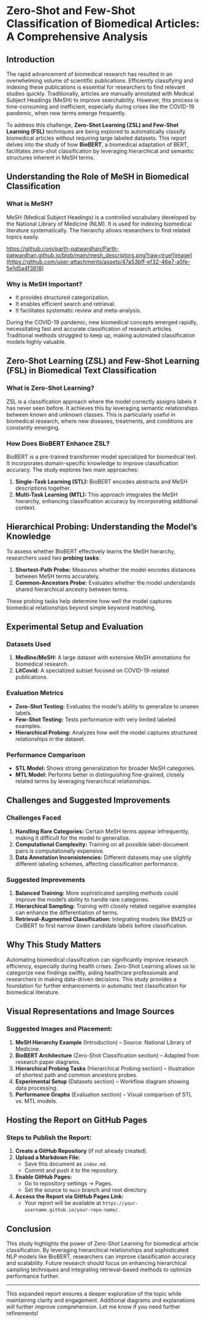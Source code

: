 # Zero-Shot and Few-Shot Classification of Biomedical Articles: A Comprehensive Analysis

## Introduction
The rapid advancement of biomedical research has resulted in an overwhelming volume of scientific publications. Efficiently classifying and indexing these publications is essential for researchers to find relevant studies quickly. Traditionally, articles are manually annotated with Medical Subject Headings (MeSH) to improve searchability. However, this process is time-consuming and inefficient, especially during crises like the COVID-19 pandemic, when new terms emerge frequently.

To address this challenge, **Zero-Shot Learning (ZSL) and Few-Shot Learning (FSL)** techniques are being explored to automatically classify biomedical articles without requiring large labeled datasets. This report delves into the study of how **BioBERT**, a biomedical adaptation of BERT, facilitates zero-shot classification by leveraging hierarchical and semantic structures inherent in MeSH terms.

## Understanding the Role of MeSH in Biomedical Classification
### What is MeSH?
MeSH (Medical Subject Headings) is a controlled vocabulary developed by the National Library of Medicine (NLM). It is used for indexing biomedical literature systematically. The hierarchy allows researchers to find related topics easily. 

https://github.com/parth-patwardhan/Parth-patwardhan.github.io/blob/main/mesh_descriptors.png?raw=true![image](https://github.com/user-attachments/assets/47a53bff-ef32-46e7-a5fe-5e1d5a4f3818)


### Why is MeSH Important?
- It provides structured categorization.
- It enables efficient search and retrieval.
- It facilitates systematic review and meta-analysis.

During the COVID-19 pandemic, new biomedical concepts emerged rapidly, necessitating fast and accurate classification of research articles. Traditional methods struggled to keep up, making automated classification models highly valuable.

## Zero-Shot Learning (ZSL) and Few-Shot Learning (FSL) in Biomedical Text Classification
### What is Zero-Shot Learning?
ZSL is a classification approach where the model correctly assigns labels it has never seen before. It achieves this by leveraging semantic relationships between known and unknown classes. This is particularly useful in biomedical research, where new diseases, treatments, and conditions are constantly emerging.

### How Does BioBERT Enhance ZSL?
BioBERT is a pre-trained transformer model specialized for biomedical text. It incorporates domain-specific knowledge to improve classification accuracy. The study explores two main approaches:
1. **Single-Task Learning (STL):** BioBERT encodes abstracts and MeSH descriptions together.
2. **Multi-Task Learning (MTL):** This approach integrates the MeSH hierarchy, enhancing classification accuracy by incorporating additional context.

## Hierarchical Probing: Understanding the Model’s Knowledge
To assess whether BioBERT effectively learns the MeSH hierarchy, researchers used two **probing tasks**:
1. **Shortest-Path Probe:** Measures whether the model encodes distances between MeSH terms accurately.
2. **Common-Ancestors Probe:** Evaluates whether the model understands shared hierarchical ancestry between terms.

These probing tasks help determine how well the model captures biomedical relationships beyond simple keyword matching.

## Experimental Setup and Evaluation
### Datasets Used
1. **Medline/MeSH:** A large dataset with extensive MeSH annotations for biomedical research.
2. **LitCovid:** A specialized subset focused on COVID-19-related publications.

### Evaluation Metrics
- **Zero-Shot Testing:** Evaluates the model’s ability to generalize to unseen labels.
- **Few-Shot Testing:** Tests performance with very limited labeled examples.
- **Hierarchical Probing:** Analyzes how well the model captures structured relationships in the dataset.

### Performance Comparison
- **STL Model:** Shows strong generalization for broader MeSH categories.
- **MTL Model:** Performs better in distinguishing fine-grained, closely related terms by leveraging hierarchical relationships.

## Challenges and Suggested Improvements
### Challenges Faced
1. **Handling Rare Categories:** Certain MeSH terms appear infrequently, making it difficult for the model to generalize.
2. **Computational Complexity:** Training on all possible label-document pairs is computationally expensive.
3. **Data Annotation Inconsistencies:** Different datasets may use slightly different labeling schemes, affecting classification performance.

### Suggested Improvements
1. **Balanced Training:** More sophisticated sampling methods could improve the model’s ability to handle rare categories.
2. **Hierarchical Sampling:** Training with closely related negative examples can enhance the differentiation of terms.
3. **Retrieval-Augmented Classification:** Integrating models like BM25 or ColBERT to first narrow down candidate labels before classification.

## Why This Study Matters
Automating biomedical classification can significantly improve research efficiency, especially during health crises. Zero-Shot Learning allows us to categorize new findings swiftly, aiding healthcare professionals and researchers in making data-driven decisions. This study provides a foundation for further enhancements in automatic text classification for biomedical literature.

## Visual Representations and Image Sources
### Suggested Images and Placement:
1. **MeSH Hierarchy Example** (Introduction) – Source: National Library of Medicine.
2. **BioBERT Architecture** (Zero-Shot Classification section) – Adapted from research paper diagrams.
3. **Hierarchical Probing Tasks** (Hierarchical Probing section) – Illustration of shortest path and common ancestors probes.
4. **Experimental Setup** (Datasets section) – Workflow diagram showing data processing.
5. **Performance Graphs** (Evaluation section) – Visual comparison of STL vs. MTL models.

## Hosting the Report on GitHub Pages
### Steps to Publish the Report:
1. **Create a GitHub Repository** (if not already created).
2. **Upload a Markdown File:**
   - Save this document as `index.md`.
   - Commit and push it to the repository.
3. **Enable GitHub Pages:**
   - Go to repository settings → Pages.
   - Set the source to `main` branch and root directory.
4. **Access the Report via GitHub Pages Link:**
   - Your report will be available at `https://your-username.github.io/your-repo-name/`.

## Conclusion
This study highlights the power of Zero-Shot Learning for biomedical article classification. By leveraging hierarchical relationships and sophisticated NLP models like BioBERT, researchers can improve classification accuracy and scalability. Future research should focus on enhancing hierarchical sampling techniques and integrating retrieval-based methods to optimize performance further.

---

This expanded report ensures a deeper exploration of the topic while maintaining clarity and engagement. Additional diagrams and explanations will further improve comprehension. Let me know if you need further refinements!


